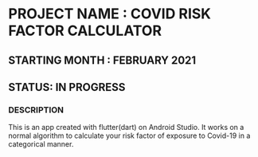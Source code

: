# PROJECT NAME : COVID RISK FACTOR CALCULATOR

## STARTING MONTH : FEBRUARY 2021

## STATUS: IN PROGRESS 

### DESCRIPTION

This is an app created with flutter(dart) on Android Studio. It works on a normal algorithm to calculate your risk factor of exposure to Covid-19 in a categorical manner.


